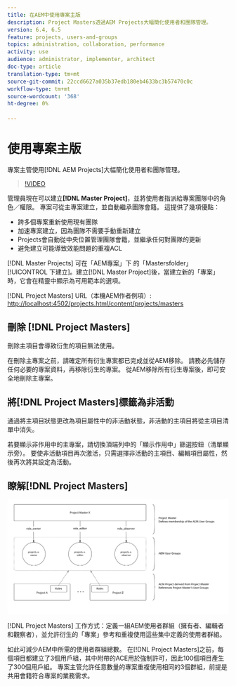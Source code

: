 ```yaml
---
title: 在AEM中使用專案主版
description: Project Masters透過AEM Projects大幅簡化使用者和團隊管理。
version: 6.4, 6.5
feature: projects, users-and-groups
topics: administration, collaboration, performance
activity: use
audience: administrator, implementer, architect
doc-type: article
translation-type: tm+mt
source-git-commit: 22ccd6627a035b37edb180eb4633bc3b57470c0c
workflow-type: tm+mt
source-wordcount: '368'
ht-degree: 0%

---
```



# 使用專案主版

專案主管使用[!DNL AEM Projects]大幅簡化使用者和團隊管理。

>[!VIDEO](https://video.tv.adobe.com/v/17740/?quality=9&learn=on)

管理員現在可以建立&#x200B;**[!DNL Master Project]**，並將使用者指派給專案團隊中的角色／權限。 專案可從主專案建立，並自動繼承團隊會籍。 這提供了幾項優點：

* 跨多個專案重新使用現有團隊
* 加速專案建立，因為團隊不需要手動重新建立
* Projects會自動從中央位置管理團隊會籍，並繼承任何對團隊的更新
* 避免建立可能導致效能問題的重複ACL

[!DNL Master Projects] 可在「AEM專案」下  的「Mastersfolder」 [!UICONTROL 下建立]。建立[!DNL Master Project]後，當建立新的「專案」時，它會在精靈中顯示為可用範本的選項。

[!DNL Project Masters] URL（本機AEM作者例項）: [http://localhost:4502/projects.html/content/projects/masters](http://localhost:4502/projects.html/content/projects/masters)

## 刪除 [!DNL Project Masters]

刪除主項目會導致衍生的項目無法使用。

在刪除主專案之前，請確定所有衍生專案都已完成並從AEM移除。 請務必先儲存任何必要的專案資料，再移除衍生的專案。 從AEM移除所有衍生專案後，即可安全地刪除主專案。

## 將[!DNL Project Masters]標籤為非活動

通過將主項目狀態更改為項目屬性中的非活動狀態，非活動的主項目將從主項目清單中消失。

若要顯示非作用中的主專案，請切換頂端列中的「顯示作用中」篩選按鈕（清單顯示旁）。 要使非活動項目再次激活，只需選擇非活動的主項目、編輯項目屬性，然後再次將其設定為活動。

## 瞭解[!DNL Project Masters]

![專案主修人員技術檢視](assets/use-project-masters/project-masters-architecture.png)

[!DNL Project Masters] 工作方式：定義一組AEM使用者群組（擁有者、編輯者和觀察者），並允許衍生的「專案」參考和重複使用這些集中定義的使用者群組。

如此可減少AEM中所需的使用者群組總數。 在[!DNL Project Masters]之前，每個項目都建立了3個用戶組，其中附帶的ACE用於強制許可，因此100個項目產生了300個用戶組。 專案主管允許任意數量的專案重複使用相同的3個群組，前提是共用會籍符合專案的業務需求。
